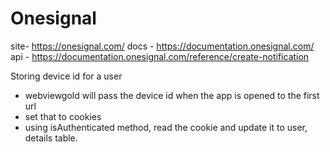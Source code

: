# Onesignal

site- https://onesignal.com/
docs - https://documentation.onesignal.com/
api - https://documentation.onesignal.com/reference/create-notification


Storing device id for a user 
- webviewgold will pass the device id when the app is opened to the first url
- set that to cookies
- using isAuthenticated method, read the cookie and update it to user, details table. 
